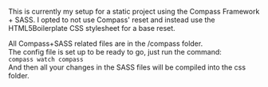 This is currently my setup for a static project using the Compass Framework + SASS. I opted to not use Compass' reset and instead use the HTML5Boilerplate CSS stylesheet for a base reset.

All Compass+SASS related files are in the /compass folder.  
The config file is set up to be ready to go, just run the command:  
`compass watch compass`  
And then all your changes in the SASS files will be compiled into the css folder.